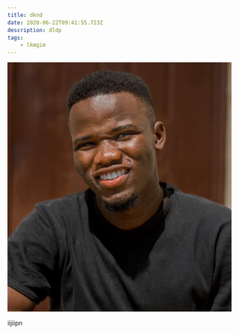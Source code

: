 ```yaml
---
title: dknd
date: 2020-06-22T09:41:55.723Z
description: dldp
tags: 
    - lkmgim
---
```

![](mypicture.jpg)

iijiipn